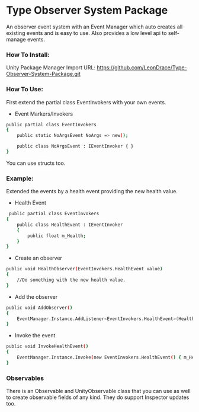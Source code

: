 # Type Observer System Package

An observer event system with an Event Manager which auto creates all existing events and is easy to use.
Also provides a low level api to self-manage events.

### How To Install:
Unity Package Manager Import URL: https://github.com/LeonDrace/Type-Observer-System-Package.git

### How To Use:
First extend the partial class EventInvokers with your own events.

* Event Markers/Invokers
```sh
public partial class EventInvokers
{
	public static NoArgsEvent NoArgs => new();

	public class NoArgsEvent : IEventInvoker { }
}
```
You can use structs too.

### Example:

Extended the events by a health event providing the new health value.

* Health Event
```sh
 public partial class EventInvokers
{
	public class HealthEvent : IEventInvoker
	{
		public float m_Health;
	}
}
```

* Create an observer
```sh
public void HealthObserver(EventInvokers.HealthEvent value)
{
	//Do something with the new health value.
}
```

* Add the observer
```sh
public void AddObserver()
{
	EventManager.Instance.AddListener<EventInvokers.HealthEvent>(HealthObserver);
}
```

* Invoke the event
```sh
public void InvokeHealthEvent()
{
	EventManager.Instance.Invoke(new EventInvokers.HealthEvent() { m_Health = 1 });
}
```

### Observables
There is an Observable<T> and UnityObservable<T> class that you can use as well to create observable fields of any kind.
They do support Inspector updates too.
